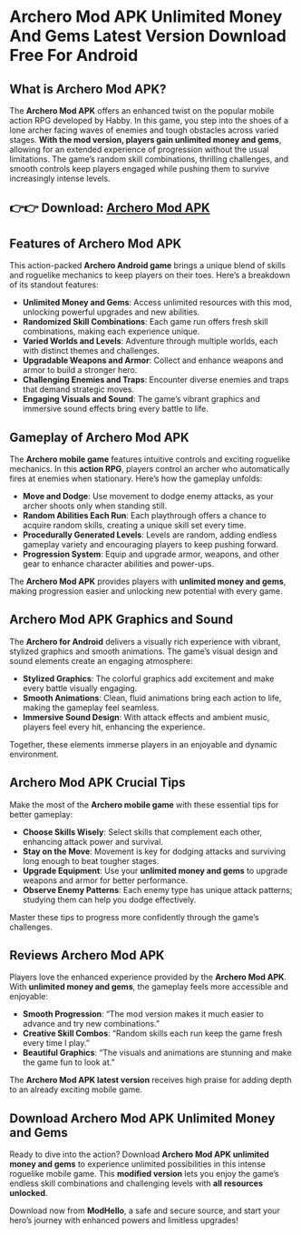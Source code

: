 # Archero Mod APK Unlimited Money And Gems Latest Version Download Free For Android

## What is Archero Mod APK?

The **Archero Mod APK** offers an enhanced twist on the popular mobile action RPG developed by Habby. In this game, you step into the shoes of a lone archer facing waves of enemies and tough obstacles across varied stages. **With the mod version, players gain unlimited money and gems**, allowing for an extended experience of progression without the usual limitations. The game’s random skill combinations, thrilling challenges, and smooth controls keep players engaged while pushing them to survive increasingly intense levels.

## 👉👉 Download: [Archero Mod APK](https://modhello.com/archero/)

## Features of Archero Mod APK

This action-packed **Archero Android game** brings a unique blend of skills and roguelike mechanics to keep players on their toes. Here’s a breakdown of its standout features:

- **Unlimited Money and Gems**: Access unlimited resources with this mod, unlocking powerful upgrades and new abilities.
- **Randomized Skill Combinations**: Each game run offers fresh skill combinations, making each experience unique.
- **Varied Worlds and Levels**: Adventure through multiple worlds, each with distinct themes and challenges.
- **Upgradable Weapons and Armor**: Collect and enhance weapons and armor to build a stronger hero.
- **Challenging Enemies and Traps**: Encounter diverse enemies and traps that demand strategic moves.
- **Engaging Visuals and Sound**: The game’s vibrant graphics and immersive sound effects bring every battle to life.

## Gameplay of Archero Mod APK

The **Archero mobile game** features intuitive controls and exciting roguelike mechanics. In this **action RPG**, players control an archer who automatically fires at enemies when stationary. Here’s how the gameplay unfolds:

- **Move and Dodge**: Use movement to dodge enemy attacks, as your archer shoots only when standing still.
- **Random Abilities Each Run**: Each playthrough offers a chance to acquire random skills, creating a unique skill set every time.
- **Procedurally Generated Levels**: Levels are random, adding endless gameplay variety and encouraging players to keep pushing forward.
- **Progression System**: Equip and upgrade armor, weapons, and other gear to enhance character abilities and power-ups.

The **Archero Mod APK** provides players with **unlimited money and gems**, making progression easier and unlocking new potential with every game.

## Archero Mod APK Graphics and Sound

The **Archero for Android** delivers a visually rich experience with vibrant, stylized graphics and smooth animations. The game’s visual design and sound elements create an engaging atmosphere:

- **Stylized Graphics**: The colorful graphics add excitement and make every battle visually engaging.
- **Smooth Animations**: Clean, fluid animations bring each action to life, making the gameplay feel seamless.
- **Immersive Sound Design**: With attack effects and ambient music, players feel every hit, enhancing the experience.
  
Together, these elements immerse players in an enjoyable and dynamic environment.

## Archero Mod APK Crucial Tips

Make the most of the **Archero mobile game** with these essential tips for better gameplay:

- **Choose Skills Wisely**: Select skills that complement each other, enhancing attack power and survival.
- **Stay on the Move**: Movement is key for dodging attacks and surviving long enough to beat tougher stages.
- **Upgrade Equipment**: Use your **unlimited money and gems** to upgrade weapons and armor for better performance.
- **Observe Enemy Patterns**: Each enemy type has unique attack patterns; studying them can help you dodge effectively.

Master these tips to progress more confidently through the game’s challenges.

## Reviews Archero Mod APK

Players love the enhanced experience provided by the **Archero Mod APK**. With **unlimited money and gems**, the gameplay feels more accessible and enjoyable:

- **Smooth Progression**: “The mod version makes it much easier to advance and try new combinations.”
- **Creative Skill Combos**: “Random skills each run keep the game fresh every time I play.”
- **Beautiful Graphics**: “The visuals and animations are stunning and make the game fun to look at.”
  
The **Archero Mod APK latest version** receives high praise for adding depth to an already exciting mobile game.

## Download Archero Mod APK Unlimited Money and Gems

Ready to dive into the action? Download **Archero Mod APK unlimited money and gems** to experience unlimited possibilities in this intense roguelike mobile game. This **modified version** lets you enjoy the game’s endless skill combinations and challenging levels with **all resources unlocked**.

Download now from **ModHello**, a safe and secure source, and start your hero’s journey with enhanced powers and limitless upgrades!
